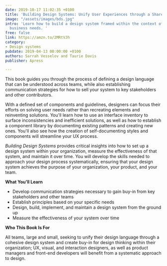 ```yaml
---
date: 2019-10-17 11:02:35 +0100
title: 'Building Design Systems: Unify User Experiences through a Shared Design Language'
image: "/assets/images/bds.jpg"
intro: 'Learn how to build a design system framed within the context of your specific
  business needs. '
free: false
link: https://amzn.to/2MRtVJh
category:
- Design systems
pubdate: 2019-04-13 00:00:00 +0100
authors: Sarrah Vesselov and Taurie Davis
publisher: Apress

---
```

This book guides you through the process of defining a design language that can be understood across teams, while also establishing communication strategies for how to sell your system to key stakeholders and other contributors.

With a defined set of components and guidelines, designers can focus their efforts on solving user needs rather than recreating elements and reinventing solutions. You'll learn how to use an interface inventory to surface inconsistencies and inefficient solutions, as well as how to establish a component library by documenting existing patterns and creating new ones. You'll also see how the creation of self-documenting styles and components will streamline your UX process.

_Building Design Systems_ provides critical insights into how to set up a design system within your organization, measure the effectiveness of that system, and maintain it over time. You will develop the skills needed to approach your design process systematically, ensuring that your design system achieves the purpose of your organization, your product, and your team.

**What You'll Learn**

* Develop communication strategies necessary to gain buy-in from key stakeholders and other teams
* Establish principles based on your specific needs
* Design, build, implement, and maintain a design system from the ground up
* Measure the effectiveness of your system over time

**Who This Book Is For**

All teams, large and small, seeking to unify their design language through a cohesive design system and create buy-in for design thinking within their organization; UX, visual, and interaction designers, as well as product managers and front-end developers will benefit from a systematic approach to design.